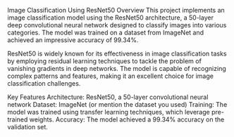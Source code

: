 Image Classification Using ResNet50
Overview
This project implements an image classification model using the ResNet50 architecture, a 50-layer deep convolutional neural network designed to classify images into various categories. The model was trained on a dataset from ImageNet and achieved an impressive accuracy of 99.34%.

ResNet50 is widely known for its effectiveness in image classification tasks by employing residual learning techniques to tackle the problem of vanishing gradients in deep networks. The model is capable of recognizing complex patterns and features, making it an excellent choice for image classification challenges.

Key Features
Architecture: ResNet50, a 50-layer convolutional neural network
Dataset: ImageNet (or mention the dataset you used)
Training: The model was trained using transfer learning techniques, which leverage pre-trained weights.
Accuracy: The model achieved a 99.34% accuracy on the validation set.
